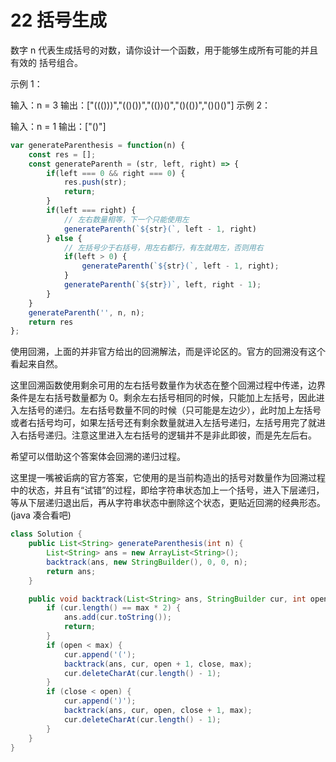 # 22 括号生成

数字 n 代表生成括号的对数，请你设计一个函数，用于能够生成所有可能的并且 有效的 括号组合。

示例 1：

输入：n = 3
输出：["((()))","(()())","(())()","()(())","()()()"]
示例 2：

输入：n = 1
输出：["()"]

```js
var generateParenthesis = function(n) {
    const res = [];
    const generateParenth = (str, left, right) => {
        if(left === 0 && right === 0) {
            res.push(str);
            return;
        }
        if(left === right) {
            // 左右数量相等，下一个只能使用左
            generateParenth(`${str}(`, left - 1, right)
        } else {
            // 左括号少于右括号，用左右都行，有左就用左，否则用右
            if(left > 0) {
                generateParenth(`${str}(`, left - 1, right);
            }
            generateParenth(`${str})`, left, right - 1);
        }
    }
    generateParenth('', n, n);
    return res
};
```

使用回溯，上面的并非官方给出的回溯解法，而是评论区的。官方的回溯没有这个看起来自然。

这里回溯函数使用剩余可用的左右括号数量作为状态在整个回溯过程中传递，边界条件是左右括号数量都为 0。剩余左右括号相同的时候，只能加上左括号，因此进入左括号的递归。左右括号数量不同的时候（只可能是左边少），此时加上左括号或者右括号均可，如果左括号还有剩余数量就进入左括号递归，左括号用完了就进入右括号递归。注意这里进入左右括号的逻辑并不是非此即彼，而是先左后右。

希望可以借助这个答案体会回溯的递归过程。

这里提一嘴被诟病的官方答案，它使用的是当前构造出的括号对数量作为回溯过程中的状态，并且有“试错”的过程，即给字符串状态加上一个括号，进入下层递归，等从下层递归退出后，再从字符串状态中删除这个状态，更贴近回溯的经典形态。(java 凑合看吧)

```java
class Solution {
    public List<String> generateParenthesis(int n) {
        List<String> ans = new ArrayList<String>();
        backtrack(ans, new StringBuilder(), 0, 0, n);
        return ans;
    }

    public void backtrack(List<String> ans, StringBuilder cur, int open, int close, int max) {
        if (cur.length() == max * 2) {
            ans.add(cur.toString());
            return;
        }
        if (open < max) {
            cur.append('(');
            backtrack(ans, cur, open + 1, close, max);
            cur.deleteCharAt(cur.length() - 1);
        }
        if (close < open) {
            cur.append(')');
            backtrack(ans, cur, open, close + 1, max);
            cur.deleteCharAt(cur.length() - 1);
        }
    }
}


```




